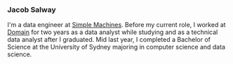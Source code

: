 ### Jacob Salway

I'm a data engineer at [Simple Machines](https://simplemachines.com.au). Before my current role, I worked at [Domain](https://domain.com.au) for two years as a data analyst while studying and as a technical data analyst after I graduated. Mid last year, I completed a Bachelor of Science at the University of Sydney majoring in computer science and data science.

